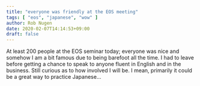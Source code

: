 ```yaml
---
title: "everyone was friendly at the EOS meeting"
tags: [ "eos", "japanese", "wow" ]
author: Rob Nugen
date: 2020-02-07T14:14:53+09:00
draft: false
---
```


At least 200 people at the EOS seminar today; everyone was nice and
somehow I am a bit famous due to being barefoot all the time.  I had
to leave before getting a chance to speak to anyone fluent in English
and in the business.  Still curious as to how involved I will be.  I
mean, primarily it could be a great way to practice Japanese...

